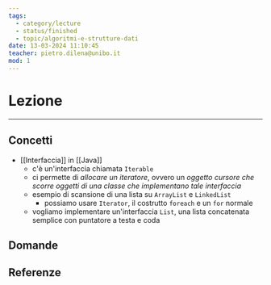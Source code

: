 ```yaml
---
tags:
  - category/lecture
  - status/finished
  - topic/algoritmi-e-strutture-dati
date: 13-03-2024 11:10:45
teacher: pietro.dilena@unibo.it
mod: 1
---
```

# Lezione
---
## Concetti
- [[Interfaccia]] in [[Java]]
	- c'è un'interfaccia chiamata `Iterable`
	- ci permette di _allocare un iteratore_, ovvero un _oggetto cursore che scorre oggetti di una classe che implementano tale interfaccia_
	- esempio di scansione di una lista su `ArrayList` e `LinkedList`
		- possiamo usare `Iterator`, il costrutto `foreach` e un `for` normale
	- vogliamo implementare un'interfaccia `List`, una lista concatenata semplice con puntatore a testa e coda

## Domande

## Referenze
